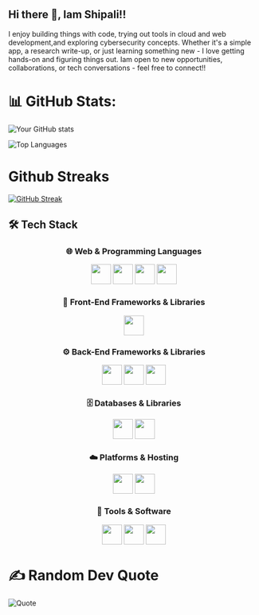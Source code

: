 ## Hi there 👋, Iam Shipali!!

I enjoy building things with code, trying out tools in cloud and web development,and exploring cybersecurity concepts. Whether it's a simple app, a research write-up, or just learning something new - I love getting hands-on and figuring things out.
Iam open to new opportunities, collaborations, or tech conversations - feel free to connect!!

# 📊 GitHub Stats:

![Your GitHub stats](https://github-readme-stats.vercel.app/api?username=shipalibhandary&show_icons=true&theme=dark)

![Top Languages](https://github-readme-stats.vercel.app/api/top-langs/?username=shipalibhandary&layout=compact&theme=dark)

# Github Streaks
[![GitHub Streak](https://streak-stats.demolab.com/?user=shipalibhandary&theme=dark)](https://git.io/streak-stats)

## 🛠️ Tech Stack  

<div align="center">

### 🌐 Web & Programming Languages  
<img src="https://cdn.jsdelivr.net/gh/devicons/devicon/icons/html5/html5-original.svg" width="40" height="40"/>  
<img src="https://cdn.jsdelivr.net/gh/devicons/devicon/icons/css3/css3-original.svg" width="40" height="40"/>  
<img src="https://cdn.jsdelivr.net/gh/devicons/devicon/icons/javascript/javascript-original.svg" width="40" height="40"/>  
<img src="https://cdn.jsdelivr.net/gh/devicons/devicon/icons/python/python-original.svg" width="40" height="40"/>  

### 🎨 Front-End Frameworks & Libraries  
<img src="https://cdn.jsdelivr.net/gh/devicons/devicon/icons/react/react-original.svg" width="40" height="40"/>  

### ⚙️ Back-End Frameworks & Libraries  
<img src="https://cdn.jsdelivr.net/gh/devicons/devicon/icons/nodejs/nodejs-original.svg" width="40" height="40"/>  
<img src="https://cdn.jsdelivr.net/gh/devicons/devicon/icons/php/php-original.svg" width="40" height="40"/>  
<img src="https://cdn.jsdelivr.net/gh/devicons/devicon/icons/googlecloud/googlecloud-original.svg" width="40" height="40"/>  

### 🗄️ Databases & Libraries  
<img src="https://cdn.jsdelivr.net/gh/devicons/devicon/icons/mysql/mysql-original.svg" width="40" height="40"/>  
<img src="https://cdn.jsdelivr.net/gh/devicons/devicon/icons/mongodb/mongodb-original.svg" width="40" height="40"/>  

### ☁️ Platforms & Hosting  
<img src="https://cdn.jsdelivr.net/gh/devicons/devicon/icons/github/github-original.svg" width="40" height="40"/>  
<img src="https://cdn.jsdelivr.net/gh/devicons/devicon/icons/netlify/netlify-original.svg" width="40" height="40"/>  

### 🔧 Tools & Software  
<img src="https://cdn.jsdelivr.net/gh/devicons/devicon/icons/git/git-original.svg" width="40" height="40"/>  
<img src="https://cdn.jsdelivr.net/gh/devicons/devicon/icons/vscode/vscode-original.svg" width="40" height="40"/>  
<img src="https://cdn.jsdelivr.net/gh/devicons/devicon/icons/visualstudio/visualstudio-plain.svg" width="40" height="40"/>  

</div>


# ✍️ Random Dev Quote
![Quote](https://quotes-github-readme.vercel.app/api?type=horizontal&theme=dark)


